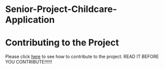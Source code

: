 # Senior-Project-Childcare-Application

# Contributing to the Project
Please click [here](Contributing.md) to see how to contribute to the project.  READ IT BEFORE YOU CONTRIBUTE!!!!!!
